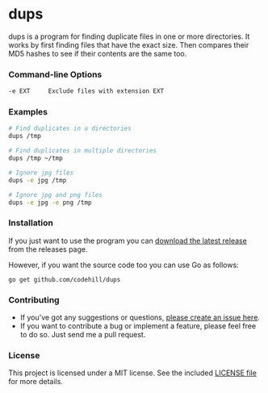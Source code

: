 # dups
dups is a program for finding duplicate files in one or more directories. It works by first finding files that have the exact size. Then compares their MD5 hashes to see if their contents are the same too.

### Command-line Options
```bash
-e EXT     Exclude files with extension EXT 
```

### Examples
```bash
# Find duplicates in a directories
dups /tmp

# Find duplicates in multiple directories
dups /tmp ~/tmp

# Ignore jpg files
dups -e jpg /tmp

# Ignore jpg and png files
dups -e jpg -e png /tmp
```

### Installation
If you just want to use the program you can [download the latest release](https://github.com/codehill/dups/releases) from the releases page.

However, if you want the source code too you can use Go as follows:
```
go get github.com/codehill/dups
```

### Contributing
* If you've got any suggestions or questions, [please create an issue here](https://github.com/codehill/dups/issues).
* If you want to contribute a bug or implement a feature, please feel free to do so. Just send me a pull request.

### License
This project is licensed under a MIT license. See the included [LICENSE file](LICENSE) for more details.
